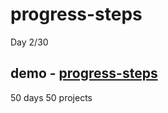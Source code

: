 # progress-steps
Day 2/30

demo - [progress-steps](https://fervent-nightingale-f1ebc6.netlify.app/)
---
50 days 50 projects